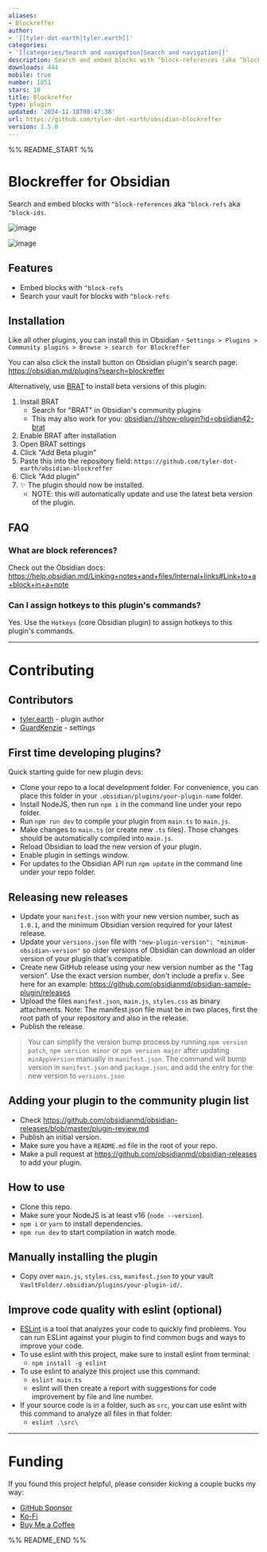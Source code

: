 ```yaml
---
aliases:
- Blockreffer
author:
- '[[tyler-dot-earth|tyler.earth]]'
categories:
- '[[categories/Search and navigation|Search and navigation]]'
description: Search and embed blocks with ^block-references (aka ^block-ids)
downloads: 444
mobile: true
number: 1851
stars: 10
title: Blockreffer
type: plugin
updated: '2024-11-18T00:47:38'
url: https://github.com/tyler-dot-earth/obsidian-blockreffer
version: 1.5.0
---
```


%% README_START %%

# Blockreffer for Obsidian

Search and embed blocks with `^block-references` aka `^block-refs` aka `^block-ids`.

![image](https://github.com/user-attachments/assets/040fbea0-4364-4f3a-9229-e1602571e928)

![image](https://github.com/user-attachments/assets/b467137d-ca02-4aff-a7ea-bed1154a40fb)


## Features

- Embed blocks with `^block-refs`
- Search your vault for blocks with `^block-refs`

## Installation

Like all other plugins, you can install this in Obsidian - `Settings > Plugins > Community plugins > Browse > search for Blockreffer`

You can also click the install button on Obsidian plugin's search page: https://obsidian.md/plugins?search=blockreffer

Alternatively, use [BRAT](https://tfthacker.com/BRAT) to install beta versions of this plugin:
1. Install BRAT
	- Search for "BRAT" in Obsidian's community plugins
	- This may also work for you: [obsidian://show-plugin?id=obsidian42-brat](obsidian://show-plugin?id=obsidian42-brat)
1. Enable BRAT after installation
1. Open BRAT settings
1. Click "Add Beta plugin"
1. Paste this into the repository field: `https://github.com/tyler-dot-earth/obsidian-blockreffer`
1. Click "Add plugin"
1. :sparkles: The plugin should now be installed.
	- NOTE: this will automatically update and use the latest beta version of the plugin.

## FAQ

### What are block references?

Check out the Obsidian docs: https://help.obsidian.md/Linking+notes+and+files/Internal+links#Link+to+a+block+in+a+note

### Can I assign hotkeys to this plugin's commands?

Yes. Use the `Hotkeys` (core Obsidian plugin) to assign hotkeys to this plugin's commands.

---

# Contributing

## Contributors

- [tyler.earth](https://github.com/tyler-dot-earth) - plugin author
- [GuardKenzie](https://github.com/GuardKenzie) - settings

## First time developing plugins?

Quick starting guide for new plugin devs:

- Clone your repo to a local development folder. For convenience, you can place this folder in your `.obsidian/plugins/your-plugin-name` folder.
- Install NodeJS, then run `npm i` in the command line under your repo folder.
- Run `npm run dev` to compile your plugin from `main.ts` to `main.js`.
- Make changes to `main.ts` (or create new `.ts` files). Those changes should be automatically compiled into `main.js`.
- Reload Obsidian to load the new version of your plugin.
- Enable plugin in settings window.
- For updates to the Obsidian API run `npm update` in the command line under your repo folder.

## Releasing new releases

- Update your `manifest.json` with your new version number, such as `1.0.1`, and the minimum Obsidian version required for your latest release.
- Update your `versions.json` file with `"new-plugin-version": "minimum-obsidian-version"` so older versions of Obsidian can download an older version of your plugin that's compatible.
- Create new GitHub release using your new version number as the "Tag version". Use the exact version number, don't include a prefix `v`. See here for an example: https://github.com/obsidianmd/obsidian-sample-plugin/releases
- Upload the files `manifest.json`, `main.js`, `styles.css` as binary attachments. Note: The manifest.json file must be in two places, first the root path of your repository and also in the release.
- Publish the release.

> You can simplify the version bump process by running `npm version patch`, `npm version minor` or `npm version major` after updating `minAppVersion` manually in `manifest.json`.
> The command will bump version in `manifest.json` and `package.json`, and add the entry for the new version to `versions.json`

## Adding your plugin to the community plugin list

- Check https://github.com/obsidianmd/obsidian-releases/blob/master/plugin-review.md
- Publish an initial version.
- Make sure you have a `README.md` file in the root of your repo.
- Make a pull request at https://github.com/obsidianmd/obsidian-releases to add your plugin.

## How to use

- Clone this repo.
- Make sure your NodeJS is at least v16 (`node --version`).
- `npm i` or `yarn` to install dependencies.
- `npm run dev` to start compilation in watch mode.

## Manually installing the plugin

- Copy over `main.js`, `styles.css`, `manifest.json` to your vault `VaultFolder/.obsidian/plugins/your-plugin-id/`.

## Improve code quality with eslint (optional)
- [ESLint](https://eslint.org/) is a tool that analyzes your code to quickly find problems. You can run ESLint against your plugin to find common bugs and ways to improve your code. 
- To use eslint with this project, make sure to install eslint from terminal:
  - `npm install -g eslint`
- To use eslint to analyze this project use this command:
  - `eslint main.ts`
  - eslint will then create a report with suggestions for code improvement by file and line number.
- If your source code is in a folder, such as `src`, you can use eslint with this command to analyze all files in that folder:
  - `eslint .\src\`

---

# Funding

If you found this project helpful, please consider kicking a couple bucks my way:

- [GitHub Sponsor](https://github.com/sponsors/tyler-dot-earth)
- [Ko-Fi](https://ko-fi.com/tylerdotearth)
- [Buy Me a Coffee](https://buymeacoffee.com/tyler.earth)


%% README_END %%